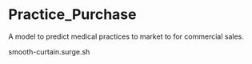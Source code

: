 # Practice_Purchase
A model to predict medical practices to market to for commercial sales.
 
 
 smooth-curtain.surge.sh
